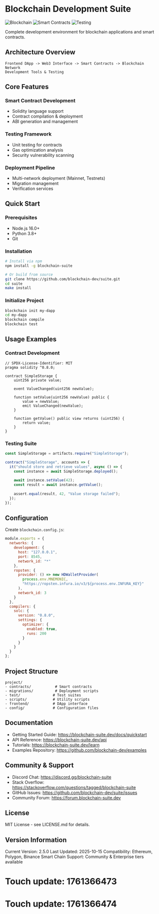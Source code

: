 # Blockchain Development Suite

![Blockchain](https://img.shields.io/badge/Blockchain-Ethereum-blue)
![Smart Contracts](https://img.shields.io/badge/Smart_Contracts-Solidity-orange)
![Testing](https://img.shields.io/badge/Testing-Truffle-green)

Complete development environment for blockchain applications and smart contracts.

## Architecture Overview

```
Frontend DApp -> Web3 Interface -> Smart Contracts -> Blockchain Network
Development Tools & Testing
```

## Core Features

### Smart Contract Development
- Solidity language support
- Contract compilation & deployment
- ABI generation and management

### Testing Framework
- Unit testing for contracts
- Gas optimization analysis
- Security vulnerability scanning

### Deployment Pipeline
- Multi-network deployment (Mainnet, Testnets)
- Migration management
- Verification services

## Quick Start

### Prerequisites
- Node.js 16.0+
- Python 3.8+
- Git

### Installation

```bash
# Install via npm
npm install -g blockchain-suite

# Or build from source
git clone https://github.com/blockchain-dev/suite.git
cd suite
make install
```

### Initialize Project

```bash
blockchain init my-dapp
cd my-dapp
blockchain compile
blockchain test
```

## Usage Examples

### Contract Development

```solidity
// SPDX-License-Identifier: MIT
pragma solidity ^0.8.0;

contract SimpleStorage {
    uint256 private value;
    
    event ValueChanged(uint256 newValue);
    
    function setValue(uint256 newValue) public {
        value = newValue;
        emit ValueChanged(newValue);
    }
    
    function getValue() public view returns (uint256) {
        return value;
    }
}
```

### Testing Suite

```javascript
const SimpleStorage = artifacts.require("SimpleStorage");

contract("SimpleStorage", accounts => {
  it("should store and retrieve values", async () => {
    const instance = await SimpleStorage.deployed();
    
    await instance.setValue(42);
    const result = await instance.getValue();
    
    assert.equal(result, 42, "Value storage failed");
  });
});
```

## Configuration

Create `blockchain.config.js`:

```javascript
module.exports = {
  networks: {
    development: {
      host: "127.0.0.1",
      port: 8545,
      network_id: "*"
    },
    ropsten: {
      provider: () => new HDWalletProvider(
        process.env.MNEMONIC,
        "https://ropsten.infura.io/v3/${process.env.INFURA_KEY}"
      ),
      network_id: 3
    }
  },
  compilers: {
    solc: {
      version: "0.8.0",
      settings: {
        optimizer: {
          enabled: true,
          runs: 200
        }
      }
    }
  }
};
```

## Project Structure

```
project/
- contracts/           # Smart contracts
- migrations/          # Deployment scripts
- test/               # Test suites
- scripts/            # Utility scripts
- frontend/           # DApp interface
- config/             # Configuration files
```

## Documentation

- Getting Started Guide: https://blockchain-suite.dev/docs/quickstart
- API Reference: https://blockchain-suite.dev/api
- Tutorials: https://blockchain-suite.dev/learn
- Examples Repository: https://github.com/blockchain-dev/examples

## Community & Support

- Discord Chat: https://discord.gg/blockchain-suite
- Stack Overflow: https://stackoverflow.com/questions/tagged/blockchain-suite
- GitHub Issues: https://github.com/blockchain-dev/suite/issues
- Community Forum: https://forum.blockchain-suite.dev

## License

MIT License - see LICENSE.md for details.

## Version Information

Current Version: 2.5.0
Last Updated: 2025-10-15
Compatibility: Ethereum, Polygon, Binance Smart Chain
Support: Community & Enterprise tiers available

# Touch update: 1761366473

# Touch update: 1761366474
